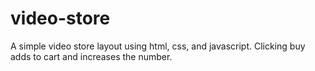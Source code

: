 # video-store

A simple video store layout using html, css, and javascript. Clicking buy adds to cart and increases the number.
